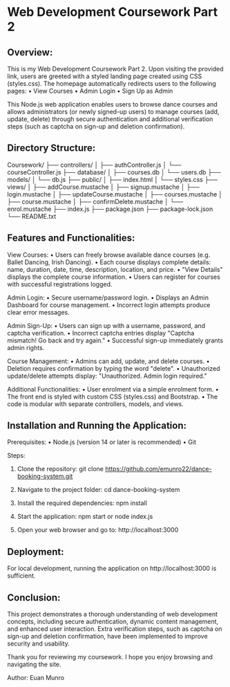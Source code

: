 Web Development Coursework Part 2
===================================

Overview:
---------
This is my Web Development Coursework Part 2. Upon visiting the provided link, users are greeted with a styled landing page created using CSS (styles.css). The homepage automatically redirects users to the following pages:
  • View Courses
  • Admin Login
  • Sign Up as Admin

This Node.js web application enables users to browse dance courses and allows administrators (or newly signed-up users) to manage courses (add, update, delete) through secure authentication and additional verification steps (such as captcha on sign-up and deletion confirmation).

Directory Structure:
--------------------
Coursework/
├── controllers/
│   ├── authController.js
│   └── courseController.js
├── database/
│   ├── courses.db
│   └── users.db
├── models/
│   └── db.js
├── public/
│   ├── index.html
│   └── styles.css
├── views/
│   ├── addCourse.mustache
│   ├── signup.mustache
│   ├── login.mustache
│   ├── updateCourse.mustache
│   ├── courses.mustache
│   ├── course.mustache
│   ├── confirmDelete.mustache
│   └── enrol.mustache
├── index.js
├── package.json
├── package-lock.json
└── README.txt

Features and Functionalities:
------------------------------
View Courses:
  • Users can freely browse available dance courses (e.g. Ballet Dancing, Irish Dancing).
  • Each course displays complete details: name, duration, date, time, description, location, and price.
  • "View Details" displays the complete course information.
  • Users can register for courses with successful registrations logged.

Admin Login:
  • Secure username/password login.
  • Displays an Admin Dashboard for course management.
  • Incorrect login attempts produce clear error messages.

Admin Sign-Up:
  • Users can sign up with a username, password, and captcha verification.
  • Incorrect captcha entries display "Captcha mismatch! Go back and try again."
  • Successful sign-up immediately grants admin rights.

Course Management:
  • Admins can add, update, and delete courses.
  • Deletion requires confirmation by typing the word "delete".
  • Unauthorized update/delete attempts display: "Unauthorized. Admin login required."

Additional Functionalities:
  • User enrolment via a simple enrolment form.
  • The front end is styled with custom CSS (styles.css) and Bootstrap.
  • The code is modular with separate controllers, models, and views.

Installation and Running the Application:
-------------------------------------------
Prerequisites:
  • Node.js (version 14 or later is recommended)
  • Git

Steps:
  1. Clone the repository:
       git clone https://github.com/emunro22/dance-booking-system.git

  2. Navigate to the project folder:
       cd dance-booking-system

  3. Install the required dependencies:
       npm install

  4. Start the application:
       npm start
       or
       node index.js

  5. Open your web browser and go to:
       http://localhost:3000

Deployment:
-----------
For local development, running the application on http://localhost:3000 is sufficient.

Conclusion:
-----------
This project demonstrates a thorough understanding of web development concepts, including secure authentication, dynamic content management, and enhanced user interaction. Extra verification steps, such as captcha on sign-up and deletion confirmation, have been implemented to improve security and usability.

Thank you for reviewing my coursework. I hope you enjoy browsing and navigating the site.

Author: Euan Munro
